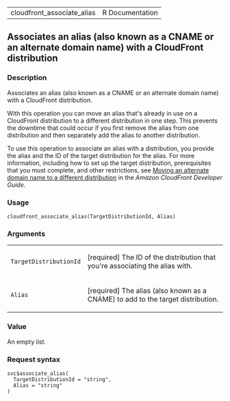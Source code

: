 <table style="width: 100%;">
<tbody>
<tr class="odd">
<td>cloudfront_associate_alias</td>
<td style="text-align: right;">R Documentation</td>
</tr>
</tbody>
</table>

## Associates an alias (also known as a CNAME or an alternate domain name) with a CloudFront distribution

### Description

Associates an alias (also known as a CNAME or an alternate domain name)
with a CloudFront distribution.

With this operation you can move an alias that's already in use on a
CloudFront distribution to a different distribution in one step. This
prevents the downtime that could occur if you first remove the alias
from one distribution and then separately add the alias to another
distribution.

To use this operation to associate an alias with a distribution, you
provide the alias and the ID of the target distribution for the alias.
For more information, including how to set up the target distribution,
prerequisites that you must complete, and other restrictions, see
[Moving an alternate domain name to a different
distribution](https://docs.aws.amazon.com/AmazonCloudFront/latest/DeveloperGuide/CNAMEs.html#alternate-domain-names-move)
in the *Amazon CloudFront Developer Guide*.

### Usage

    cloudfront_associate_alias(TargetDistributionId, Alias)

### Arguments

<table>
<colgroup>
<col style="width: 35%" />
<col style="width: 65%" />
</colgroup>
<tbody>
<tr class="odd">
<td><code
id="cloudfront_associate_alias_:_TargetDistributionId">TargetDistributionId</code></td>
<td><p>[required] The ID of the distribution that you're associating the
alias with.</p></td>
</tr>
<tr class="even">
<td><code id="cloudfront_associate_alias_:_Alias">Alias</code></td>
<td><p>[required] The alias (also known as a CNAME) to add to the target
distribution.</p></td>
</tr>
</tbody>
</table>

### Value

An empty list.

### Request syntax

    svc$associate_alias(
      TargetDistributionId = "string",
      Alias = "string"
    )
